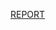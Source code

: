 [REPORT](https://docs.google.com/document/d/1r6WC98wJLZJoO4R9VoYVzpXz1UvaOF-WAjuXKeRMyzg/edit?usp=sharing)
